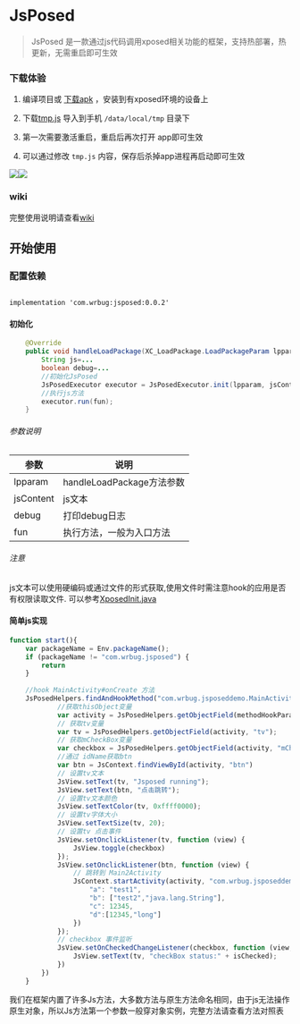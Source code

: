 # JsPosed

> JsPosed 是一款通过js代码调用xposed相关功能的框架，支持热部署，热更新，无需重启即可生效


### 下载体验

1. 编译项目或 [下载apk](https://github.com/WrBug/JsPosed/releases/tag/demo) ，安装到有xposed环境的设备上

2. 下载[tmp.js](https://github.com/WrBug/JsPosed/blob/master/tmp.js) 导入到手机 `/data/local/tmp` 目录下
3. 第一次需要激活重启，重启后再次打开 app即可生效
4. 可以通过修改 `tmp.js` 内容，保存后杀掉app进程再启动即可生效

![](https://i.loli.net/2019/01/10/5c37115ead403.png)![](https://i.loli.net/2019/01/10/5c37115f50b03.png)

### wiki

完整使用说明请查看[wiki](https://github.com/WrBug/JsPosed/wiki)

## 开始使用

### 配置依赖

```

implementation 'com.wrbug:jsposed:0.0.2'

```
 
#### 初始化



``` java
    @Override
    public void handleLoadPackage(XC_LoadPackage.LoadPackageParam lpparam) {
        String js=...
        boolean debug=...
        //初始化JsPosed
        JsPosedExecutor executor = JsPosedExecutor.init(lpparam, jsContent, debug);
        //执行js方法
        executor.run(fun);
    }
```
###### 参数说明

| 参数 | 说明 |
| --- | --- |
| lpparam | handleLoadPackage方法参数  |
| jsContent | js文本 |
| debug | 打印debug日志 |
| fun | 执行方法，一般为入口方法 |

###### 注意

js文本可以使用硬编码或通过文件的形式获取,使用文件时需注意hook的应用是否有权限读取文件.
可以参考[XposedInit.java](https://github.com/WrBug/JsPosed/blob/master/sample/src/main/java/com/wrbug/jsposeddemo/XposedInit.java#L18)

#### 简单js实现

``` javaScript
function start(){
    var packageName = Env.packageName();
    if (packageName != "com.wrbug.jsposed") {
        return
    }
    
    //hook MainActivity#onCreate 方法
    JsPosedHelpers.findAndHookMethod("com.wrbug.jsposeddemo.MainActivity", "onCreate", ["android.os.Bundle"], null, function (methodHookParam) {
            //获取thisObject变量
            var activity = JsPosedHelpers.getObjectField(methodHookParam, "thisObject");
            // 获取tv变量
            var tv = JsPosedHelpers.getObjectField(activity, "tv");
            // 获取mCheckBox变量
            var checkbox = JsPosedHelpers.getObjectField(activity, "mCheckBox");
            //通过 idName获取btn
            var btn = JsContext.findViewById(activity, "btn")
            // 设置tv文本
            JsView.setText(tv, "Jsposed running");
            JsView.setText(btn, "点击跳转");
            // 设置tv文本颜色
            JsView.setTextColor(tv, 0xffff0000);
            // 设置tv字体大小
            JsView.setTextSize(tv, 20);
            // 设置tv 点击事件
            JsView.setOnclickListener(tv, function (view) {
                JsView.toggle(checkbox)
            });
            JsView.setOnclickListener(btn, function (view) {
                // 跳转到 Main2Activity
                JsContext.startActivity(activity, "com.wrbug.jsposeddemo.Main2Activity", {
                    "a": "test1",
                    "b": ["test2","java.lang.String"],
                    "c": 12345,
                    "d":[12345,"long"]
                })
            });
            // checkbox 事件监听
            JsView.setOnCheckedChangeListener(checkbox, function (view, isChecked) {
                JsView.setText(tv, "checkBox status:" + isChecked);
            })
        })
    }

```

我们在框架内置了许多Js方法，大多数方法与原生方法命名相同，由于js无法操作原生对象，所以Js方法第一个参数一般穿对象实例，完整方法请查看方法对照表


